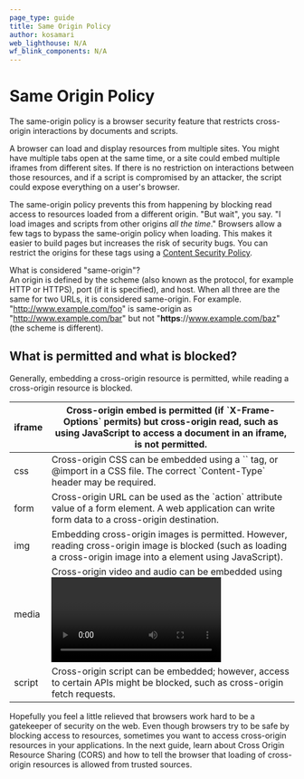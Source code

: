 ```yaml
---
page_type: guide
title: Same Origin Policy
author: kosamari
web_lighthouse: N/A
wf_blink_components: N/A
---
```


# Same Origin Policy

The same-origin policy is a browser security feature that restricts cross-origin
interactions by documents and scripts.

A browser can load and display resources from multiple sites. You might have
multiple tabs open at the same time, or a site could embed multiple iframes from
different sites. If there is no restriction on interactions between those
resources, and if a script is compromised by an attacker, the script could
expose everything on a user's browser.  

The same-origin policy prevents this from happening by blocking read access to
resources loaded from a different origin. "But wait", you say. "I load images
and scripts from other origins _all the time_." Browsers allow a few tags to
bypass the same-origin policy when loading. This makes it easier to build pages
but increases the risk of security bugs. You can restrict the origins for these
tags using a
[Content Security Policy](https://developers.google.com/web/fundamentals/security/csp/).

What is considered "same-origin"?  
An origin is defined by the scheme (also known as the  protocol, for example
HTTP or HTTPS), port (if it is specified), and host. When all three are the same
for two URLs, it is considered same-origin. For example.
"http://www.example.com/foo" is same-origin as "http://www.example.com/bar" but
not "**https**://www.example.com/baz" (the scheme is different).

## What is permitted and what is blocked?

Generally, embedding a cross-origin resource is permitted, while reading a
cross-origin resource is blocked.

<table>
<thead>
<tr>
<th>iframe </th>
<th>Cross-origin embed is permitted (if `X-Frame-Options` permits) but
cross-origin read, such as using JavaScript to access a document in an
iframe, is not permitted.</th>
</tr>
</thead>
<tbody>
<tr>
<td>css</td>
<td>Cross-origin CSS can be embedded using a `<link>` tag, or @import in a CSS
file. The correct `Content-Type` header may be required.</td>
</tr>
<tr>
<td>form</td>
<td>Cross-origin URL can be used as the `action` attribute value of a form
element. A web application can write form data  to a cross-origin
destination. </td>
</tr>
<tr>
<td>img</td>
<td>Embedding cross-origin images is permitted. However, reading cross-origin
image is blocked (such as loading a cross-origin image into a <canvas>
element using JavaScript).  </td>
</tr>
<tr>
<td>media</td>
<td>Cross-origin video and audio can be embedded using <video> and <audio>
elements.</td>
</tr>
<tr>
<td>script</td>
<td>Cross-origin script can be embedded; however, access to certain APIs might
be blocked, such as cross-origin fetch requests.</td>
</tr>
</tbody>
</table>

Hopefully you feel a little relieved that browsers work hard to be a gatekeeper
of security on the web. Even though browsers try to be safe by blocking access
to resources, sometimes you want to access cross-origin resources in your
applications. In the next guide, learn about Cross Origin Resource Sharing
(CORS) and how to tell the browser that loading of cross-origin resources is
allowed from trusted sources.